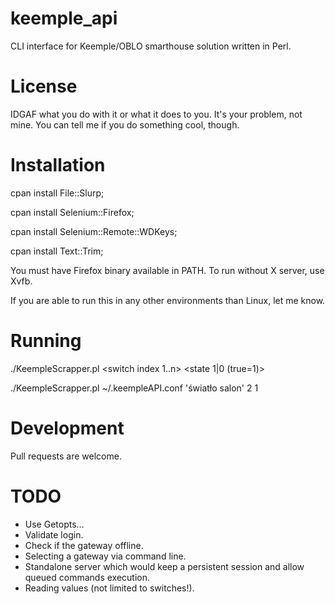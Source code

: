 # keemple_api
CLI interface for Keemple/OBLO smarthouse solution written in Perl.

# License

IDGAF what you do with it or what it does to you. It's your problem, not mine. You can tell me if you do something cool, though.

# Installation

cpan install File::Slurp;

cpan install Selenium::Firefox;

cpan install Selenium::Remote::WDKeys;

cpan install Text::Trim;

You must have Firefox binary available in PATH. To run without X server, use Xvfb.

If you are able to run this in any other environments than Linux, let me know.

# Running

./KeempleScrapper.pl <conf path> <device name> <switch index 1..n> <state 1|0 (true=1)>
  
./KeempleScrapper.pl ~/.keempleAPI.conf 'światło salon' 2 1

# Development

Pull requests are welcome.

# TODO

* Use Getopts...
* Validate login.
* Check if the gateway offline.
* Selecting a gateway via command line.
* Standalone server which would keep a persistent session and allow queued commands execution.
* Reading values (not limited to switches!).

